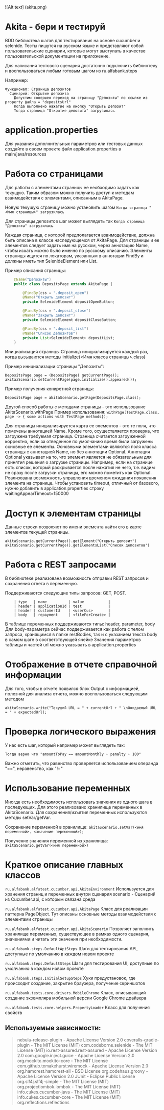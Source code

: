 ![Alt text] (akita.png)

Akita - бери и тестируй
=========================

BDD библиотека шагов для тестирования на основе cucumber и selenide.
Тесты пишутся на русском языке и представляют собой пользовательские сценарии, которые могут выступать в качестве пользовательской документации на приложение.

Для написания тестового сценария достаточно подключить библиотеку и воспользоваться любым готовым шагом из ru.alfabank.steps

Например:
```
Функционал: Страница депозитов
  Сценарий: Открытие депозита
    Допустим совершен переход на страницу "Депозиты" по ссылке из property файла = "depositsUrl"
    Когда выполнено нажатие на кнопку "Открыть депозит"
    Тогда страница "Открытие депозита" загрузилась
```


application.properties
=======================
Для указания дополнительных параметров или тестовых данных создайте в своем проекте файл application.properties
в main/java/resources

Работа со страницами
====================
Для работы с элементами страницы ее необходимо задать как текущую.
Таким образом можно получить доступ к методам взаимодействия с элементами, описанным в AkitaPage.

Новую текущую страницу можно установить шагом
```Когда страница "<Имя страницы>" загрузилась```

Для страницы депозитов шаг может выглядеть так
```Когда страница "Депозиты" загрузилась```

Каждая страница, с которой предполагается взаимодействие, должна быть описана в классе наследующемся от AkitaPage.
Для страницы и ее элементов следует задать имя на русском, через аннотацию Name, чтобы искать можно было именно по русскому описанию.
Элементы страницы ищутся по локаторам, указанным в аннотации FindBy и должны иметь тип SelenideElement или List<SelenideElement>.

Пример описания страницы:
```java
    @Name("Депозиты")
    public class DepositsPage extends AkitaPage {

        @FindBy(css = ".deposit_open")
        @Name("Открыть депозит")
        private SelenideElement depositOpenButton;

        @FindBy(css = ".deposit_close")
        @Name("Закрыть депозит")
        private SelenideElement depositCloseButton;

        @FindBy(css = ".deposit_list")
        @Name("Список депозитов")
        private List<SelenideElement> depositList;
    }
```

Инициализация страницы
Страница инициализируется каждый раз, когда вызываются методы initialize(<Имя класса страницы>.class)

Пример инициализации страницы "Депозиты":
```
DepositsPage page = (DepositsPage) getCurrentPage();
akitaaScenario.setCurrentPage(page.initialize().appeared());
```

Пример получения конкретной страницы:
```
DepositsPage page = akitaScenario.getPage(DepositsPage.class);
```

Другой способ работы с методами страницы - это использование AkitaScenario.withPage
Пример использования: ```withPage(TestPage.class, page -> { some actions with TestPage methods});```

Для страницы инициализируется карта ее элементов - это те поля, что помечены аннотацией Name.
Кроме того, осуществляется проверка, что загружена требуемая страница.
Страница считается загруженной корректно, если за отведенное по умолчанию время были загружены основные ее элементы.
Основными элементами являются поля класса страницы с аннотацией Name, но без аннотации Optional.
Аннотация Optional указывает на то, что элемент является не обязательным для принятия решения о загрузке страницы.
Например, если на странице есть список, который раскрывается после нажатия не него, т.е. видим не сразу после загрузки страницы,
его можно пометить как Optional.
Реализована возможность управления временем ожидания появления элемента на странице.
Чтобы установить timeout, отличный от базового, нужно добавить в application.properties строку
waitingAppearTimeout=150000

Доступ к элементам страницы
============================
Данные строки позволяют по имени элемента найти его в карте элементов текущей страницы.

```
akitaScenario.getCurrentPage().getElement("Открыть депозит")
akitaScenario.getCurrentPage().getElementsList("Список депозитов")
 ```


Работа с REST запросами
=======================

В библиотеке реализована возможность отправки REST запросов и сохранения ответа в переменную.

Поддерживаются следующие типы запросов: GET, POST.
   ```Когда выполнен POST запрос на URL "{depositsApi}deposits/{docNumber}/repay" с headers и parameters из таблицы. Полученный ответ сохранен в переменную
       | type   | name          | value           |
       | header | applicationId | test            |
       | header | customerId    | <userCus>       |
       | body   | repayment     | <fileForCreate> |
  ```
В таблице переменных поддерживаются типы: header, parameter, body
Для body-параметра сейчас поддерживается как работа с телом запроса, хранящимся в папке restBodies, так и с указанием текста body в самом шаге в соответствующей ячейке
Значения параметров таблицы и частей url можно указывать в application.properties

Отображение в отчете справочной информации
============================================

Для того, чтобы в отчете появился блок Output с информацией, полезной для анализа отчета, можно воспользоваться следующим методом
 ```
akitaScenario.write("Текущий URL = " + currentUrl + " \nОжидаемый URL = " + expectedUrl);
 ```

Проверка логического выражения
===============================
У нас есть шаг, который например может выглядеть так:
 ```
Тогда верно что "amountToPay == amountMonthly + penalty + 100"
 ```
Важно отметить, что равенство проверяется использованием операнда "==", неравенство, как "!="

Использование переменных
=========================
Иногда есть необходимость использовать значения из одного шага в последующих.
Для этого реализовано хранилище переменных в AkitaScenario.
Для сохранения/изъятия переменных используются методы setVar/getVar.

Сохранение переменной в хранилище:
```akitaScenario.setVar(<имя переменной>, <значение переменной>);```

Получение значения переменной из хранилища:
```akitaScenario.getVar(<имя переменной>)```

Краткое описание главных классов
=================================

```ru.alfabank.alfatest.cucumber.api.AkitaEnvironment```
Используется для хранения страниц и переменных внутри сценария
scenario - Сценарий из Cucumber.api, с которым связана среда

```ru.alfabank.alfatest.cucumber.api.AkitaPage```
Класс для реализации паттерна PageObject. Тут описаны основные методы взаимодействия с элементами страницы

```ru.alfabank.alfatest.cucumber.api.AkitaScenario```
Позволяет заполнить хранилище переменных, существующее в рамках одного сценария, значениями и читать эти значения при необходимости.

```ru.alfabank.steps.DefaultApiSteps```
Шаги для тестирования API, доступные по умолчанию в каждом новом проекте

```ru.alfabank.steps.DefaultSteps```
Шаги для тестирования UI, доступные по умолчанию в каждом новом проекте

```ru.alfabank.steps.InitialSetupSteps```
Хуки предустановок, где происходит создание, закрытие браузера, получение скриншотов

```ru.alfabank.tests.core.drivers.MobileChrome```
Класс, описывающий создание экземпляра мобильной версии Google Chrome драйвера

```ru.alfabank.tests.core.helpers.PropertyLoader```
Класс для получения свойств



Используемые зависимости:
--------------------------
>nebula-release-plugin - Apache License Version 2.0
>coveralls-gradle-plugin - The MIT License (MIT)
>com.codeborne.selenide - The MIT License (MIT)
>io.rest-assured.rest-assured - Apache License Version 2.0
>com.google.inject.guice - Apache License Version 2.0
>org.mockito.mockito-core - The MIT License
>com.github.tomakehurst:wiremock - Apache License Version 2.0
>org.hamcrest.hamcrest-all - BSD License
>org.codehaus.groovy - Apache License Version 2.0
>JUnit - Eclipse Public License
>org.slf4j.slf4j-simple - The MIT License (MIT)
>org.projectlombok.lombok - The MIT License (MIT)
>info.cukes.cucumber-java - The MIT License (MIT)
>info.cukes.cucumber-core - The MIT License (MIT)
>org.reflections.reflections
